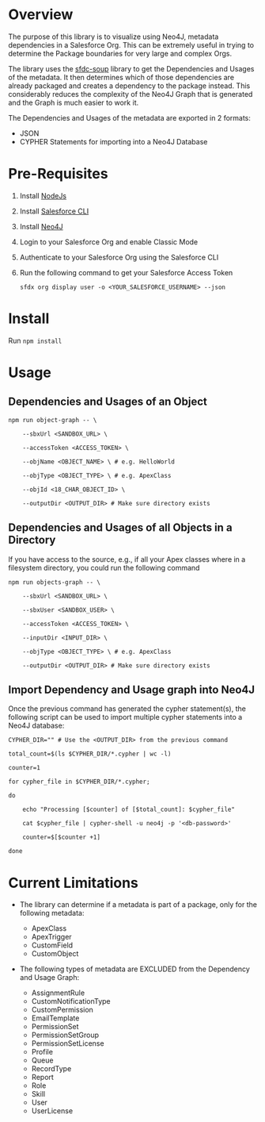 # Overview
The purpose of this library is to visualize using Neo4J, metadata dependencies in a Salesforce Org. This can be extremely useful in trying to determine the Package boundaries for very large and complex Orgs.

The library uses the [sfdc-soup](https://github.com/pgonzaleznetwork/sfdc-soup) library to get the Dependencies and Usages of the metadata. It then determines which of those dependencies are already packaged and creates a dependency to the package instead. This considerably reduces the complexity of the Neo4J Graph that is generated and the Graph is much easier to work it.

The Dependencies and Usages of the metadata are exported in 2 formats:

- JSON
- CYPHER Statements for importing into a Neo4J Database

# Pre-Requisites
1. Install [NodeJs](https://www.nodejs.org)
2. Install [Salesforce CLI](https://developer.salesforce.com/tools/sfdxcli)
3. Install [Neo4J](https://www.neo4j.com)
4. Login to your Salesforce Org and enable Classic Mode
5. Authenticate to your Salesforce Org using the Salesforce CLI
6. Run the following command to get your Salesforce Access Token

    `sfdx org display user -o <YOUR_SALESFORCE_USERNAME> --json`


# Install
Run `npm install`

# Usage

## Dependencies and Usages of an Object
```
npm run object-graph -- \
    
    --sbxUrl <SANDBOX_URL> \

    --accessToken <ACCESS_TOKEN> \

    --objName <OBJECT_NAME> \ # e.g. HelloWorld

    --objType <OBJECT_TYPE> \ # e.g. ApexClass

    --objId <18_CHAR_OBJECT_ID> \

    --outputDir <OUTPUT_DIR> # Make sure directory exists
```

## Dependencies and Usages of all Objects in a Directory
If you have access to the source, e.g., if all your Apex classes where in a filesystem directory, you could run the following command

```
npm run objects-graph -- \

    --sbxUrl <SANDBOX_URL> \

    --sbxUser <SANDBOX_USER> \

    --accessToken <ACCESS_TOKEN> \

    --inputDir <INPUT_DIR> \

    --objType <OBJECT_TYPE> \ # e.g. ApexClass

    --outputDir <OUTPUT_DIR> # Make sure directory exists
```

## Import Dependency and Usage graph into Neo4J
Once the previous command has generated the cypher statement(s), the following script can be used to import multiple cypher statements into a Neo4J database:

```
CYPHER_DIR="" # Use the <OUTPUT_DIR> from the previous command

total_count=$(ls $CYPHER_DIR/*.cypher | wc -l)

counter=1

for cypher_file in $CYPHER_DIR/*.cypher;

do

    echo "Processing [$counter] of [$total_count]: $cypher_file"

    cat $cypher_file | cypher-shell -u neo4j -p '<db-password>'

    counter=$[$counter +1]

done
```

# Current Limitations
- The library can determine if a metadata is part of a package, only for the following metadata:
    - ApexClass
    - ApexTrigger
    - CustomField
    - CustomObject

- The following types of metadata are EXCLUDED from the Dependency and Usage Graph:
    - AssignmentRule
    - CustomNotificationType
    - CustomPermission
    - EmailTemplate
    - PermissionSet
    - PermissionSetGroup
    - PermissionSetLicense
    - Profile
    - Queue
    - RecordType
    - Report
    - Role
    - Skill
    - User
    - UserLicense
